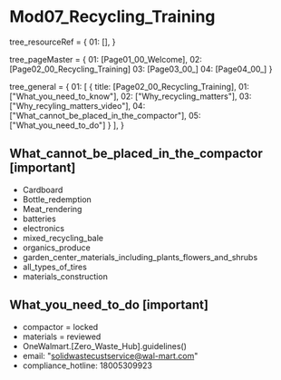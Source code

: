 # Mod07_Recycling_Training

tree_resourceRef = {
    01: [],
}


tree_pageMaster = {
    01: [Page01_00_Welcome],
    02: [Page02_00_Recycling_Training]
    03: [Page03_00_]
    04: [Page04_00_]
}


tree_general = {
    01: [
        {
            title: [Page02_00_Recycling_Training],
            01: ["What_you_need_to_know"],
            02: ["Why_recycling_matters"],
            03: ["Why_recyling_matters_video"],
            04: ["What_cannot_be_placed_in_the_compactor"],
            05: ["What_you_need_to_do"]
        }
    ],
}


## What_cannot_be_placed_in_the_compactor [important]
- Cardboard
- Bottle_redemption
- Meat_rendering
- batteries
- electronics
- mixed_recycling_bale
- organics_produce
- garden_center_materials_including_plants_flowers_and_shrubs
- all_types_of_tires
- materials_construction


## What_you_need_to_do [important]
- compactor = locked
- materials = reviewed
- OneWalmart.[Zero_Waste_Hub].guidelines()
- email: "solidwastecustservice@wal-mart.com"
- compliance_hotline: 18005309923